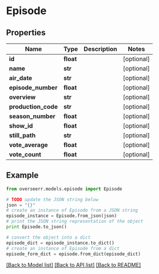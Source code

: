 # Episode


## Properties

Name | Type | Description | Notes
------------ | ------------- | ------------- | -------------
**id** | **float** |  | [optional] 
**name** | **str** |  | [optional] 
**air_date** | **str** |  | [optional] 
**episode_number** | **float** |  | [optional] 
**overview** | **str** |  | [optional] 
**production_code** | **str** |  | [optional] 
**season_number** | **float** |  | [optional] 
**show_id** | **float** |  | [optional] 
**still_path** | **str** |  | [optional] 
**vote_average** | **float** |  | [optional] 
**vote_count** | **float** |  | [optional] 

## Example

```python
from overseerr.models.episode import Episode

# TODO update the JSON string below
json = "{}"
# create an instance of Episode from a JSON string
episode_instance = Episode.from_json(json)
# print the JSON string representation of the object
print Episode.to_json()

# convert the object into a dict
episode_dict = episode_instance.to_dict()
# create an instance of Episode from a dict
episode_form_dict = episode.from_dict(episode_dict)
```
[[Back to Model list]](../README.md#documentation-for-models) [[Back to API list]](../README.md#documentation-for-api-endpoints) [[Back to README]](../README.md)


